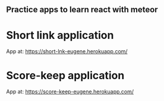## Practice apps to learn react with meteor

# Short link application
App at: https://short-lnk-eugene.herokuapp.com/

# Score-keep application
App at: https://score-keep-eugene.herokuapp.com/